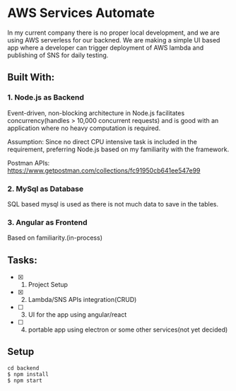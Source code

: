 # AWS Services Automate

In my current company there is no proper local development, and we are using AWS serverless for our backned. We are making a simple UI based app where a developer can trigger deployment of AWS lambda and publishing of SNS for daily testing.

## Built With: 
### 1. Node.js as Backend
Event-driven, non-blocking architecture in Node.js facilitates concurrency(handles > 10,000 concurrent requests) and is good with an application where no heavy computation is required.

Assumption: Since no direct CPU intensive task is included in the requirement, preferring Node.js based on my familiarity with the framework.

Postman APIs: https://www.getpostman.com/collections/fc91950cb641ee547e99
### 2. MySql as Database
SQL based mysql is used as there is not much data to save in the tables. 

### 3. Angular as Frontend
Based on familiarity.(in-process)

## Tasks:
- [x] 1.  Project Setup
- [x] 2.  Lambda/SNS APIs integration(CRUD)
- [ ] 3.  UI for the app using angular/react
- [ ] 4.  portable app using electron or some other services(not yet decided)


## Setup

```
cd backend
$ npm install
$ npm start

```
